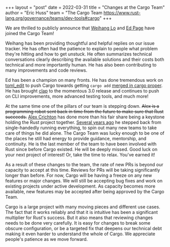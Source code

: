+++
layout = "post"
date = 2022-03-31
title = "Changes at the Cargo Team"
author = "Eric Huss"
team = "The Cargo Team <https://www.rust-lang.org/governance/teams/dev-tools#cargo>"
+++

We are thrilled to publicly announce that [Weihang
Lo](https://github.com/weihanglo) and [Ed Page](https://github.com/epage/)
have joined the Cargo Team!

Weihang has been providing thoughtful and helpful replies on our issue
tracker. He has often had the patience to explain to people what problem
they're hitting and how to get unstuck. He often summarizes technical
conversations clearly describing the available solutions and their costs both
technical and more importantly human. He has also been contributing to many
improvements and code reviews.

Ed has been a champion on many fronts. He has done tremendous work on
[toml_edit](https://crates.io/crates/toml_edit) to push Cargo towards getting
`cargo add` [merged in cargo
proper](https://github.com/rust-lang/cargo/pull/10472). He has brought
[clap](https://crates.io/crates/clap) to the momentous 3.0 release and
continues to push on CLI improvements, more advanced testing tools, and much
more!

At the same time one of the pillars of our team is stepping down. <del>Alex is
a programming robot sent back in time from the future to make sure that Rust
succeeds.</del> [Alex Crichton](https://github.com/alexcrichton/) has done
more than his fair share being a keystone holding the Rust project together.
[Several years
ago](https://internals.rust-lang.org/t/scaling-back-my-involvement-in-rust/)
he stepped back from single-handedly running everything, to spin out many new
teams to take care of things he did alone. The Cargo Team was lucky enough to
be one of the places he still had energy to provide guidance, mentorship, and
continuity. He is the last member of the team to have been involved with Rust
since before Cargo existed. He will be deeply missed. Good luck on your next
project of interest! Or, take the time to relax. You've earned it!

As a result of these changes to the team, the rate of new PRs is beyond our
capacity to accept at this time. Reviews for PRs will be taking significantly
longer than before. For now, Cargo will be having a freeze on any new features
or major changes. We will still be accepting bug fixes and work on existing
projects under active development. As capacity becomes more available, new
features may be accepted after being approved by the Cargo Team.

Cargo is a large project with many moving pieces and different use cases. The
fact that it works reliably and that it is intuitive has been a significant
multiplier for Rust's success. But it also means that reviewing changes needs
to be done very carefully. It is easy for changes to break some
obscure configuration, or be a targeted fix that deepens our technical debt
making it even harder to understand the whole of Cargo. We appreciate people's
patience as we move forward.
